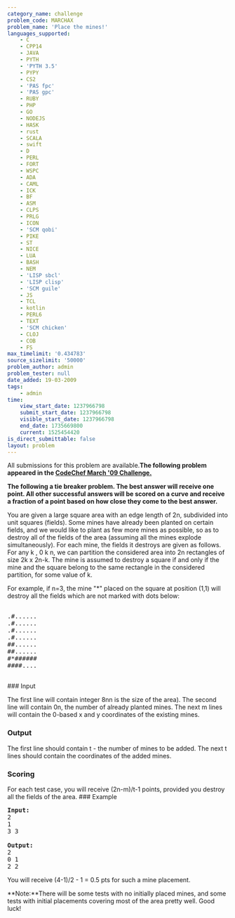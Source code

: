 ```yaml
---
category_name: challenge
problem_code: MARCHAX
problem_name: 'Place the mines!'
languages_supported:
    - C
    - CPP14
    - JAVA
    - PYTH
    - 'PYTH 3.5'
    - PYPY
    - CS2
    - 'PAS fpc'
    - 'PAS gpc'
    - RUBY
    - PHP
    - GO
    - NODEJS
    - HASK
    - rust
    - SCALA
    - swift
    - D
    - PERL
    - FORT
    - WSPC
    - ADA
    - CAML
    - ICK
    - BF
    - ASM
    - CLPS
    - PRLG
    - ICON
    - 'SCM qobi'
    - PIKE
    - ST
    - NICE
    - LUA
    - BASH
    - NEM
    - 'LISP sbcl'
    - 'LISP clisp'
    - 'SCM guile'
    - JS
    - TCL
    - kotlin
    - PERL6
    - TEXT
    - 'SCM chicken'
    - CLOJ
    - COB
    - FS
max_timelimit: '0.434783'
source_sizelimit: '50000'
problem_author: admin
problem_tester: null
date_added: 19-03-2009
tags:
    - admin
time:
    view_start_date: 1237966798
    submit_start_date: 1237966798
    visible_start_date: 1237966798
    end_date: 1735669800
    current: 1525454420
is_direct_submittable: false
layout: problem
---
```

All submissions for this problem are available.**The following problem appeared in the [CodeChef March '09 Challenge.](http://www.codechef.com/MARCH09/)**

**The following a tie breaker problem. The best answer will receive one point. All other successful answers will be scored on a curve and receive a fraction of a point based on how close they come to the best answer.**

You are given a large square area with an edge length of 2n, subdivided into unit squares (fields). Some mines have already been planted on certain fields, and we would like to plant as few more mines as possible, so as to destroy all of the fields of the area (assuming all the mines explode simultaneously). For each mine, the fields it destroys are given as follows. For any  k , 0 k n, we can partition the considered area into 2n rectangles of size 2k x 2n-k. The mine is assumed to destroy a square if and only if the mine and the square belong to the same rectangle in the considered partition, for some value of k.

For example, if n=3, the mine "\*" placed on the square at position (1,1) will destroy all the fields which are not marked with dots below:

<pre><tt>
.#......
.#......
.#......
.#......
##......
##......
#*######
####....
</tt>
</pre>### Input

The first line will contain integer 8nn is the size of the area). The second line will contain 0n, the number of already planted mines. The next m lines will contain the 0-based x and y coordinates of the existing mines.

### Output

The first line should contain t - the number of mines to be added. The next t lines should contain the coordinates of the added mines.

### Scoring

For each test case, you will receive (2n-m)/t-1 points, provided you destroy all the fields of the area. ### Example

<pre>
<b>Input:</b>
2
1
3 3

<b>Output:</b>
2
0 1
2 2
</pre>You will receive (4-1)/2 - 1 = 0.5 pts for such a mine placement.

**Note:**There will be some tests with no initially placed mines, and some tests with initial placements covering most of the area pretty well. Good luck!
